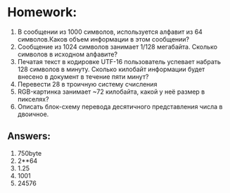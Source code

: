 # Homework:
1. В сообщении из 1000 символов, используется алфавит из 64 символов.Каков
объем информации в этом сообщении?
2. Сообщение из 1024 символов занимает 1/128 мегабайта. Сколько символов в
исходном алфавите?
3. Печатая текст в кодировке UTF-16 пользователь успевает набрать 128
символов в минуту. Сколько килобайт информации будет внесено в документ в
течение пяти минут?
4. Перевести 28 в троичную систему счисления
5. RGB-картинка занимает ~72 килобайта, какой у неё размер в пикселях?
6. Описать блок-схему перевода десятичного представления числа в двоичное.

## Answers:
1. 750byte
2. 2**64
3. 1.25
4. 1001
5. 24576 
